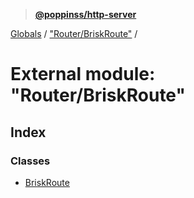 > **[@poppinss/http-server](../README.md)**

[Globals](../README.md) / ["Router/BriskRoute"](_router_briskroute_.md) /

# External module: "Router/BriskRoute"

## Index

### Classes

* [BriskRoute](../classes/_router_briskroute_.briskroute.md)